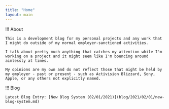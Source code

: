 ```yaml
---
title: "Home"
layout: main
---
```

!!! About

    This is a development blog for my personal projects and any work that I might do outside of my normal employer-sanctioned activities.

    I talk about pretty much anything that catches my attention while I'm working on a project and it might seem like I'm bouncing around aimlessly at times.

    My opinions are my own and do not reflect those that might be held by my employer - past or present - such as Activision Blizzard, Sony, Apple, or any others not explicitly named.

!!! Blog

    Latest Blog Entry: [New Blog System (02/01/2021)](blog/2021/02/01/new-blog-system.md)
